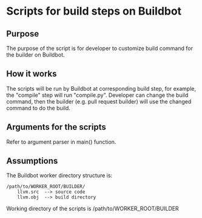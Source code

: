 # Scripts for build steps on Buildbot

## Purpose

The purpose of the script is for developer to customize build command for the builder on Buildbot.

## How it works

The scripts will be run by Buildbot at corresponding build step, for example, the "compile" step will run "compile.py". Developer can change the build command, then the builder (e.g. pull request builder) will use the changed command to do the build.

## Arguments for the scripts

Refer to argument parser in main() function.

## Assumptions

The Buildbot worker directory structure is:

    /path/to/WORKER_ROOT/BUILDER/
        llvm.src  --> source code
        llvm.obj  --> build directory

Working directory of the scripts is /path/to/WORKER\_ROOT/BUILDER

